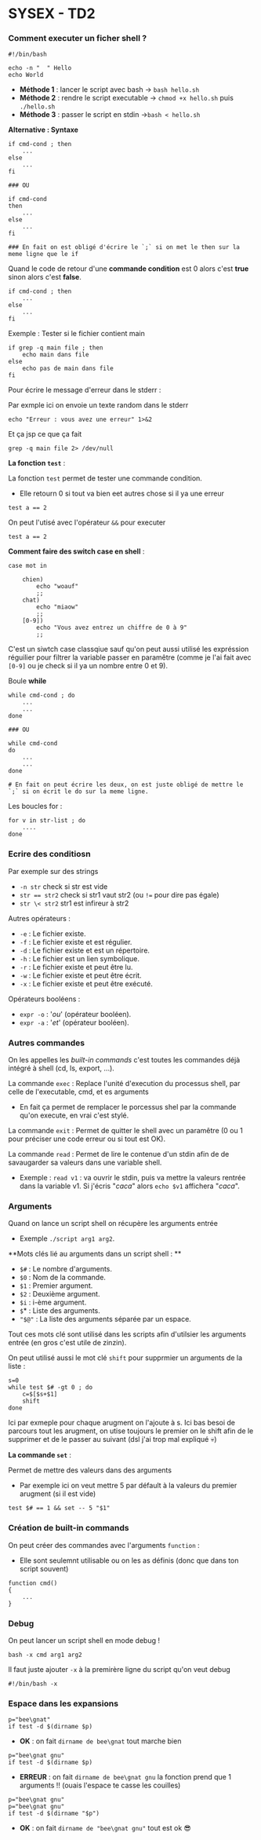 # SYSEX - TD2

### Comment executer un ficher shell ?

```shell
#!/bin/bash

echo -n "  " Hello
echo World
```

- **Méthode 1** : lancer le script avec bash -> `bash hello.sh`
- **Méthode 2** : rendre le script executable -> `chmod +x hello.sh` puis `./hello.sh`
- **Méthode 3** : passer le script en stdin ->`bash < hello.sh`

**Alternative : Syntaxe**

```shell
if cmd-cond ; then
    ...
else
    ...
fi

### OU

if cmd-cond
then
    ...
else
    ...
fi

### En fait on est obligé d'écrire le `;` si on met le then sur la meme ligne que le if
```


Quand le code de retour d'une **commande condition** est 0 alors c'est **true** sinon alors c'est **false**.

```shell
if cmd-cond ; then
    ...
else
    ...
fi
```

Exemple : Tester si le fichier contient main

```shell
if grep -q main file ; then
    echo main dans file
else
    echo pas de main dans file
fi
```

Pour écrire le message d'erreur dans le stderr :

Par exmple ici on envoie un texte random dans le stderr

```shell
echo "Erreur : vous avez une erreur" 1>&2 
```

Et ça jsp ce que ça fait

```shell
grep -q main file 2> /dev/null
```

**La fonction `test`** :

La fonction `test` permet de tester une commande condition.
- Elle retourn 0 si tout va bien eet autres chose si il ya une erreur

```shell
test a == 2
```

On peut l'utisé avec l'opérateur `&&` pour executer 

```shell
test a == 2
```

**Comment faire des switch case en shell** :

```shell
case mot in

    chien)
        echo "woauf"
        ;;
    chat)
        echo "miaow"
        ;;
    [0-9])
        echo "Vous avez entrez un chiffre de 0 à 9"
        ;;
```

C'est un siwtch case classqiue sauf qu'on peut aussi utilisé les expréssion réguilier pour filtrer la variable passer en paramêtre (comme je l'ai fait avec `[0-9]` ou je check si il ya un nombre entre 0 et 9).


Boule **while**

```shell
while cmd-cond ; do
    ...
    ...
done

### OU

while cmd-cond
do
    ...
    ...
done

# En fait on peut écrire les deux, on est juste obligé de mettre le `;` si on écrit le do sur la meme ligne.
```


Les boucles for :

```
for v in str-list ; do
    ....
done
```

### Ecrire des conditiosn

Par exemple sur des strings

- `-n str` check si str est vide
- `str == str2` check si str1 vaut str2 (ou `!=` pour dire pas égale)
- `str \< str2` str1 est infireur à str2

Autres opérateurs :

- `-e` : Le fichier existe.
- `-f` : Le fichier existe et est régulier.
- `-d` : Le fichier existe et est un répertoire.
- `-h` : Le fichier est un lien symbolique.
- `-r` : Le fichier existe et peut être lu.
- `-w` : Le fichier existe et peut être écrit.
- `-x` : Le fichier existe et peut être exécuté.

Opérateurs booléens :

- `expr -o` : '*ou*' (opérateur booléen).
- `expr -a` : '*et*' (opérateur booléen).


### Autres commandes

On les appelles les *built-in commands* c'est toutes les commandes déjà intégré à shell (cd, ls, export, ...).

La commande `exec` :  Replace l'unité d'execution du processus shell, par celle de l'executable, cmd, et es arguments
- En fait ça permet de remplacer le porcessus shel par la commande qu'on execute, en vrai c'est stylé.


La commande `exit` : Permet de quitter le shell avec un paramêtre (0 ou 1 pour préciser une code erreur ou si tout est OK).


La commande `read` : Permet de lire le contenue d'un stdin afin de de savaugarder sa valeurs dans une variable shell.
- Exemple : `read v1` : va ouvrir le stdin, puis va mettre la valeurs rentrée dans la variable v1. Si j'écris "*caca*" alors `echo $v1` affichera "*caca*".


### Arguments

Quand on lance un script shell on récupère les arguments entrée
- Exemple `./script arg1 arg2`.

**Mots clés lié au arguments dans un script shell : **
- `$#` : Le nombre d'arguments.
- `$0` : Nom de la commande.
- `$1` : Premier argument.
- `$2` : Deuxième argument.
- `$i` : i-ème argument.
- `$`* : Liste des arguments.
- `"$@"` : La liste des arguments séparée par un espace.

Tout ces mots clé sont utilisé dans les scripts afin d'utilsier les arguments entrée (en gros c'est utile de zinzin).


On peut utilisé aussi le mot clé `shift` pour supprmier un arguments de la liste :

```shell
s=0
while test $# -gt 0 ; do
    c=$[$s+$1]
    shift
done
```

Ici par exmeple pour chaque arugment on l'ajoute à s.
Ici bas besoi de parcours tout les arugment, on utise toujours le premier on le shift afin de le supprimer et de le passer au suivant (dsl j'ai trop mal expliqué 💀)


**La commande `set`** :

Permet de mettre des valeurs dans des arguments
- Par exemple ici on veut mettre 5 par défault à la valeurs du premier arugment (si il est vide)

```shell
test $# == 1 && set -- 5 "$1"
```

### Création de built-in commands

On peut créer des commandes avec l'arguments `function` :
- Elle sont seulemnt utilisable ou on les as définis (donc que dans ton script souvent)

```shell
function cmd()
{
    ...
}
```

### Debug

On peut lancer un script shell en mode debug !

```shell
bash -x cmd arg1 arg2
```

Il faut juste ajouter `-x` à la premirère ligne du script qu'on veut debug

```shell
#!/bin/bash -x
```

### Espace dans les expansions

```
p="bee\gnat"
if test -d $(dirname $p)
```
- **OK** : on fait `dirname de bee\gnat` tout marche bien

```
p="bee\gnat gnu"
if test -d $(dirname $p)
```
- **ERREUR** : on fait `dirname de bee\gnat gnu` la fonction prend que 1 arguments !! (ouais l'espace te casse les couilles)

```
p="bee\gnat gnu"
p="bee\gnat gnu"
if test -d $(dirname "$p")
```

- **OK** : on fait `dirname de "bee\gnat gnu"` tout est ok 😎
